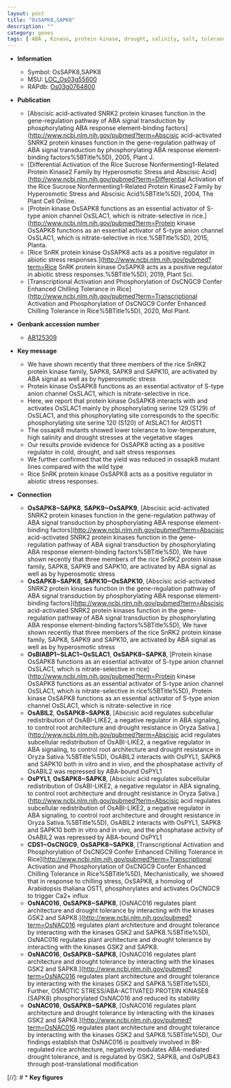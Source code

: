 ```yaml
---
layout: post
title: "OsSAPK8,SAPK8"
description: ""
category: genes
tags: [ ABA , Kinase, protein kinase, drought, salinity, salt, tolerance, yield, abiotic stress, vegetative, salt stress, stress, biotic stress, drought stress, stress response, kinase]
---
```


* **Information**  
    + Symbol: OsSAPK8,SAPK8  
    + MSU: [LOC_Os03g55600](http://rice.uga.edu/cgi-bin/ORF_infopage.cgi?orf=LOC_Os03g55600)  
    + RAPdb: [Os03g0764800](https://rapdb.dna.affrc.go.jp/locus/?name=Os03g0764800)  

* **Publication**  
    + [Abscisic acid-activated SNRK2 protein kinases function in the gene-regulation pathway of ABA signal transduction by phosphorylating ABA response element-binding factors](http://www.ncbi.nlm.nih.gov/pubmed?term=Abscisic acid-activated SNRK2 protein kinases function in the gene-regulation pathway of ABA signal transduction by phosphorylating ABA response element-binding factors%5BTitle%5D), 2005, Plant J.
    + [Differential Activation of the Rice Sucrose Nonfermenting1-Related Protein Kinase2 Family by Hyperosmotic Stress and Abscisic Acid](http://www.ncbi.nlm.nih.gov/pubmed?term=Differential Activation of the Rice Sucrose Nonfermenting1-Related Protein Kinase2 Family by Hyperosmotic Stress and Abscisic Acid%5BTitle%5D), 2004, The Plant Cell Online.
    + [Protein kinase OsSAPK8 functions as an essential activator of S-type anion channel OsSLAC1, which is nitrate-selective in rice.](http://www.ncbi.nlm.nih.gov/pubmed?term=Protein kinase OsSAPK8 functions as an essential activator of S-type anion channel OsSLAC1, which is nitrate-selective in rice.%5BTitle%5D), 2015, Planta.
    + [Rice SnRK protein kinase OsSAPK8 acts as a positive regulator in abiotic stress responses.](http://www.ncbi.nlm.nih.gov/pubmed?term=Rice SnRK protein kinase OsSAPK8 acts as a positive regulator in abiotic stress responses.%5BTitle%5D), 2019, Plant Sci.
    + [Transcriptional Activation and Phosphorylation of OsCNGC9 Confer Enhanced Chilling Tolerance in Rice](http://www.ncbi.nlm.nih.gov/pubmed?term=Transcriptional Activation and Phosphorylation of OsCNGC9 Confer Enhanced Chilling Tolerance in Rice%5BTitle%5D), 2020, Mol Plant.

* **Genbank accession number**  
    + [AB125309](http://www.ncbi.nlm.nih.gov/nuccore/AB125309)

* **Key message**  
    + We have shown recently that three members of the rice SnRK2 protein kinase family, SAPK8, SAPK9 and SAPK10, are activated by ABA signal as well as by hyperosmotic stress
    + Protein kinase OsSAPK8 functions as an essential activator of S-type anion channel OsSLAC1, which is nitrate-selective in rice.
    + Here, we report that protein kinase OsSAPK8 interacts with and activates OsSLAC1 mainly by phosphorylating serine 129 (S129) of OsSLAC1, and this phosphorylating site corresponds to the specific phosphorylating site serine 120 (S120) of AtSLAC1 for AtOST1
    + The ossapk8 mutants showed lower tolerance to low-temperature, high salinity and drought stresses at the vegetative stages
    + Our results provide evidence for OsSAPK8 acting as a positive regulator in cold, drought, and salt stress responses
    + We further confirmed that the yield was reduced in ossapk8 mutant lines compared with the wild type
    + Rice SnRK protein kinase OsSAPK8 acts as a positive regulator in abiotic stress responses.

* **Connection**  
    + __OsSAPK8~SAPK8__, __SAPK9~OsSAPK9__, [Abscisic acid-activated SNRK2 protein kinases function in the gene-regulation pathway of ABA signal transduction by phosphorylating ABA response element-binding factors](http://www.ncbi.nlm.nih.gov/pubmed?term=Abscisic acid-activated SNRK2 protein kinases function in the gene-regulation pathway of ABA signal transduction by phosphorylating ABA response element-binding factors%5BTitle%5D), We have shown recently that three members of the rice SnRK2 protein kinase family, SAPK8, SAPK9 and SAPK10, are activated by ABA signal as well as by hyperosmotic stress
    + __OsSAPK8~SAPK8__, __SAPK10~OsSAPK10__, [Abscisic acid-activated SNRK2 protein kinases function in the gene-regulation pathway of ABA signal transduction by phosphorylating ABA response element-binding factors](http://www.ncbi.nlm.nih.gov/pubmed?term=Abscisic acid-activated SNRK2 protein kinases function in the gene-regulation pathway of ABA signal transduction by phosphorylating ABA response element-binding factors%5BTitle%5D), We have shown recently that three members of the rice SnRK2 protein kinase family, SAPK8, SAPK9 and SAPK10, are activated by ABA signal as well as by hyperosmotic stress
    + __OsBIABP1~SLAC1~OsSLAC1__, __OsSAPK8~SAPK8__, [Protein kinase OsSAPK8 functions as an essential activator of S-type anion channel OsSLAC1, which is nitrate-selective in rice](http://www.ncbi.nlm.nih.gov/pubmed?term=Protein kinase OsSAPK8 functions as an essential activator of S-type anion channel OsSLAC1, which is nitrate-selective in rice%5BTitle%5D), Protein kinase OsSAPK8 functions as an essential activator of S-type anion channel OsSLAC1, which is nitrate-selective in rice
    + __OsABIL2__, __OsSAPK8~SAPK8__, [Abscisic acid regulates subcellular redistribution of OsABI-LIKE2, a negative regulator in ABA signaling, to control root architecture and drought resistance in Oryza Sativa.](http://www.ncbi.nlm.nih.gov/pubmed?term=Abscisic acid regulates subcellular redistribution of OsABI-LIKE2, a negative regulator in ABA signaling, to control root architecture and drought resistance in Oryza Sativa.%5BTitle%5D), OsABIL2 interacts with OsPYL1, SAPK8 and SAPK10 both in vitro and in vivo, and the phosphatase activity of OsABIL2 was repressed by ABA-bound OsPYL1
    + __OsPYL1__, __OsSAPK8~SAPK8__, [Abscisic acid regulates subcellular redistribution of OsABI-LIKE2, a negative regulator in ABA signaling, to control root architecture and drought resistance in Oryza Sativa.](http://www.ncbi.nlm.nih.gov/pubmed?term=Abscisic acid regulates subcellular redistribution of OsABI-LIKE2, a negative regulator in ABA signaling, to control root architecture and drought resistance in Oryza Sativa.%5BTitle%5D), OsABIL2 interacts with OsPYL1, SAPK8 and SAPK10 both in vitro and in vivo, and the phosphatase activity of OsABIL2 was repressed by ABA-bound OsPYL1
    + __CDS1~OsCNGC9__, __OsSAPK8~SAPK8__, [Transcriptional Activation and Phosphorylation of OsCNGC9 Confer Enhanced Chilling Tolerance in Rice](http://www.ncbi.nlm.nih.gov/pubmed?term=Transcriptional Activation and Phosphorylation of OsCNGC9 Confer Enhanced Chilling Tolerance in Rice%5BTitle%5D),  Mechanistically, we showed that in response to chilling stress, OsSAPK8, a homolog of Arabidopsis thaliana OST1, phosphorylates and activates OsCNGC9 to trigger Ca2+ influx
    + __OsNAC016__, __OsSAPK8~SAPK8__, [OsNAC016 regulates plant architecture and drought tolerance by interacting with the kinases GSK2 and SAPK8.](http://www.ncbi.nlm.nih.gov/pubmed?term=OsNAC016 regulates plant architecture and drought tolerance by interacting with the kinases GSK2 and SAPK8.%5BTitle%5D), OsNAC016 regulates plant architecture and drought tolerance by interacting with the kinases GSK2 and SAPK8.
    + __OsNAC016__, __OsSAPK8~SAPK8__, [OsNAC016 regulates plant architecture and drought tolerance by interacting with the kinases GSK2 and SAPK8.](http://www.ncbi.nlm.nih.gov/pubmed?term=OsNAC016 regulates plant architecture and drought tolerance by interacting with the kinases GSK2 and SAPK8.%5BTitle%5D),  Further, OSMOTIC STRESS/ABA-ACTIVATED PROTEIN KINASE8 (SAPK8) phosphorylated OsNAC016 and reduced its stability
    + __OsNAC016__, __OsSAPK8~SAPK8__, [OsNAC016 regulates plant architecture and drought tolerance by interacting with the kinases GSK2 and SAPK8.](http://www.ncbi.nlm.nih.gov/pubmed?term=OsNAC016 regulates plant architecture and drought tolerance by interacting with the kinases GSK2 and SAPK8.%5BTitle%5D),  Our findings establish that OsNAC016 is positively involved in BR-regulated rice architecture, negatively modulates ABA-mediated drought tolerance, and is regulated by GSK2, SAPK8, and OsPUB43 through post-translational modification

[//]: # * **Key figures**  


